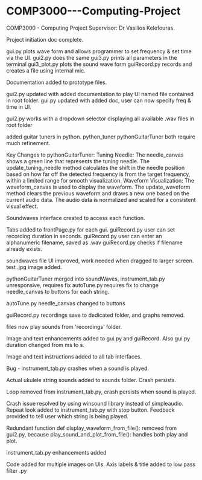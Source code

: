 # COMP3000---Computing-Project
COMP3000 - Computing Project
Supervisor: Dr Vasilios Kelefouras.

Project initiation doc complete.

gui.py plots wave form and allows programmer to set frequency & set time via the UI.
gui2.py does the same
gui3.py prints all parameters in the terminal
gui3_plot.py plots the sound wave form
guiRecord.py records and creates a file using internal mic.

Documentation added to prototype files.

gui2.py updated with added documentation to play UI named file contained in root folder.
gui.py updated with added doc, user can now specify freq & time in UI.

gui2.py works with a dropdown selector displaying all available .wav files in root folder

added guitar tuners in python.
python_tuner
pythonGuitarTuner
both require much refinement.

Key Changes to pythonGuitarTuner:
Tuning Needle:
The needle_canvas shows a green line that represents the tuning needle.
The update_tuning_needle method calculates the shift in the needle position based on how far off 
the detected frequency is from the target frequency, within a limited range for smooth visualization.
Waveform Visualization:
The waveform_canvas is used to display the waveform.
The update_waveform method clears the previous waveform and draws a new one based on the 
current audio data. The audio data is normalized and scaled for a consistent visual effect.

Soundwaves interface created to access each function.

Tabs added to frontPage.py for each gui.
guiRecord.py user can set recording duration in seconds.
guiRecord.py user can enter an alphanumeric filename, saved as .wav
guiRecord.py checks if filename already exists.

soundwaves file UI improved, work needed when dragged to larger screen.
test .jpg image added.

pythonGuitarTuner merged into soundWaves,
instrument_tab.py unresponsive, requires fix
autoTune.py requires fix to change needle_canvas to buttons for each string.

autoTune.py needle_canvas changed to buttons

guiRecord.py recordings save to dedicated folder, and graphs removed.

files now play sounds from 'recordings' folder.

Image and text enhancements added to gui.py and guiRecord.
Also gui.py duration changed from ms to s.

Image and text instructions added to all tab interfaces.

Bug - instrument_tab.py crashes when a sound is played.

Actual ukulele string sounds added to sounds folder.
Crash persists.

Loop removed from instrument_tab.py, crash persists when sound is played.

Crash issue resolved by using winsound library instead of simpleaudio.
Repeat look added to instrument_tab.py with stop button.
Feedback provided to tell user which string is being played.

Redundant function def display_waveform_from_file(): removed from gui2.py,
because play_sound_and_plot_from_file(): handles both play and plot.

instrument_tab.py enhancements added

Code added for multiple images on UIs.
Axis labels & title added to low pass filter .py





